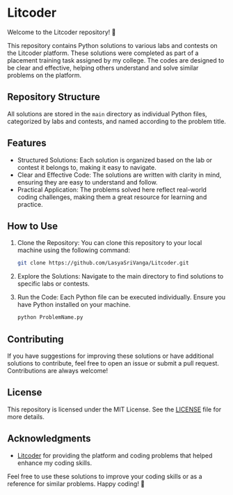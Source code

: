# Litcoder

Welcome to the Litcoder repository! 🚀

This repository contains Python solutions to various labs and contests on the Litcoder platform. These solutions were completed as part of a placement training task assigned by my college. The codes are designed to be clear and effective, helping others understand and solve similar problems on the platform.

## Repository Structure

All solutions are stored in the `main` directory as individual Python files, categorized by labs and contests, and named according to the problem title.

## Features

- Structured Solutions: Each solution is organized based on the lab or contest it belongs to, making it easy to navigate.
- Clear and Effective Code: The solutions are written with clarity in mind, ensuring they are easy to understand and follow.
- Practical Application: The problems solved here reflect real-world coding challenges, making them a great resource for learning and practice.

## How to Use

1. Clone the Repository: You can clone this repository to your local machine using the following command:
    ```bash
    git clone https://github.com/LasyaSriVanga/Litcoder.git
    ```
    
2. Explore the Solutions: Navigate to the main directory to find solutions to specific labs or contests.

3. Run the Code: Each Python file can be executed individually. Ensure you have Python installed on your machine.

    ```bash
    python ProblemName.py
    ```
    
## Contributing

If you have suggestions for improving these solutions or have additional solutions to contribute, feel free to open an issue or submit a pull request. Contributions are always welcome!

## License

This repository is licensed under the MIT License. See the [LICENSE](LICENSE) file for more details.

## Acknowledgments

- [Litcoder](https://litcoder.in/) for providing the platform and coding problems that helped enhance my coding skills.


Feel free to use these solutions to improve your coding skills or as a reference for similar problems. Happy coding! 🎉
